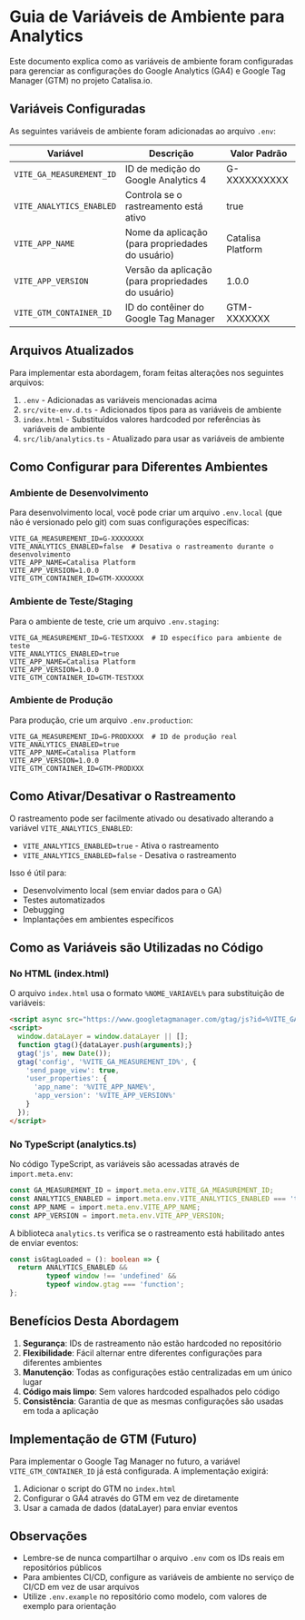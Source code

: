 # Guia de Variáveis de Ambiente para Analytics

Este documento explica como as variáveis de ambiente foram configuradas para gerenciar as configurações do Google Analytics (GA4) e Google Tag Manager (GTM) no projeto Catalisa.io.

## Variáveis Configuradas

As seguintes variáveis de ambiente foram adicionadas ao arquivo `.env`:

| Variável | Descrição | Valor Padrão |
|----------|-----------|--------------|
| `VITE_GA_MEASUREMENT_ID` | ID de medição do Google Analytics 4 | G-XXXXXXXXXX |
| `VITE_ANALYTICS_ENABLED` | Controla se o rastreamento está ativo | true |
| `VITE_APP_NAME` | Nome da aplicação (para propriedades do usuário) | Catalisa Platform |
| `VITE_APP_VERSION` | Versão da aplicação (para propriedades do usuário) | 1.0.0 |
| `VITE_GTM_CONTAINER_ID` | ID do contêiner do Google Tag Manager | GTM-XXXXXXX |

## Arquivos Atualizados

Para implementar esta abordagem, foram feitas alterações nos seguintes arquivos:

1. `.env` - Adicionadas as variáveis mencionadas acima
2. `src/vite-env.d.ts` - Adicionados tipos para as variáveis de ambiente
3. `index.html` - Substituídos valores hardcoded por referências às variáveis de ambiente
4. `src/lib/analytics.ts` - Atualizado para usar as variáveis de ambiente

## Como Configurar para Diferentes Ambientes

### Ambiente de Desenvolvimento

Para desenvolvimento local, você pode criar um arquivo `.env.local` (que não é versionado pelo git) com suas configurações específicas:

```
VITE_GA_MEASUREMENT_ID=G-XXXXXXXX
VITE_ANALYTICS_ENABLED=false  # Desativa o rastreamento durante o desenvolvimento
VITE_APP_NAME=Catalisa Platform
VITE_APP_VERSION=1.0.0
VITE_GTM_CONTAINER_ID=GTM-XXXXXXX
```

### Ambiente de Teste/Staging

Para o ambiente de teste, crie um arquivo `.env.staging`:

```
VITE_GA_MEASUREMENT_ID=G-TESTXXXX  # ID específico para ambiente de teste
VITE_ANALYTICS_ENABLED=true
VITE_APP_NAME=Catalisa Platform
VITE_APP_VERSION=1.0.0
VITE_GTM_CONTAINER_ID=GTM-TESTXXX
```

### Ambiente de Produção

Para produção, crie um arquivo `.env.production`:

```
VITE_GA_MEASUREMENT_ID=G-PRODXXXX  # ID de produção real
VITE_ANALYTICS_ENABLED=true
VITE_APP_NAME=Catalisa Platform
VITE_APP_VERSION=1.0.0
VITE_GTM_CONTAINER_ID=GTM-PRODXXX
```

## Como Ativar/Desativar o Rastreamento

O rastreamento pode ser facilmente ativado ou desativado alterando a variável `VITE_ANALYTICS_ENABLED`:

- `VITE_ANALYTICS_ENABLED=true` - Ativa o rastreamento
- `VITE_ANALYTICS_ENABLED=false` - Desativa o rastreamento

Isso é útil para:
- Desenvolvimento local (sem enviar dados para o GA)
- Testes automatizados
- Debugging
- Implantações em ambientes específicos

## Como as Variáveis são Utilizadas no Código

### No HTML (index.html)

O arquivo `index.html` usa o formato `%NOME_VARIAVEL%` para substituição de variáveis:

```html
<script async src="https://www.googletagmanager.com/gtag/js?id=%VITE_GA_MEASUREMENT_ID%"></script>
<script>
  window.dataLayer = window.dataLayer || [];
  function gtag(){dataLayer.push(arguments);}
  gtag('js', new Date());
  gtag('config', '%VITE_GA_MEASUREMENT_ID%', {
    'send_page_view': true,
    'user_properties': {
      'app_name': '%VITE_APP_NAME%',
      'app_version': '%VITE_APP_VERSION%'
    }
  });
</script>
```

### No TypeScript (analytics.ts)

No código TypeScript, as variáveis são acessadas através de `import.meta.env`:

```typescript
const GA_MEASUREMENT_ID = import.meta.env.VITE_GA_MEASUREMENT_ID;
const ANALYTICS_ENABLED = import.meta.env.VITE_ANALYTICS_ENABLED === 'true';
const APP_NAME = import.meta.env.VITE_APP_NAME;
const APP_VERSION = import.meta.env.VITE_APP_VERSION;
```

A biblioteca `analytics.ts` verifica se o rastreamento está habilitado antes de enviar eventos:

```typescript
const isGtagLoaded = (): boolean => {
  return ANALYTICS_ENABLED && 
         typeof window !== 'undefined' && 
         typeof window.gtag === 'function';
};
```

## Benefícios Desta Abordagem

1. **Segurança**: IDs de rastreamento não estão hardcoded no repositório
2. **Flexibilidade**: Fácil alternar entre diferentes configurações para diferentes ambientes
3. **Manutenção**: Todas as configurações estão centralizadas em um único lugar
4. **Código mais limpo**: Sem valores hardcoded espalhados pelo código
5. **Consistência**: Garantia de que as mesmas configurações são usadas em toda a aplicação

## Implementação de GTM (Futuro)

Para implementar o Google Tag Manager no futuro, a variável `VITE_GTM_CONTAINER_ID` já está configurada. A implementação exigirá:

1. Adicionar o script do GTM no `index.html`
2. Configurar o GA4 através do GTM em vez de diretamente
3. Usar a camada de dados (dataLayer) para enviar eventos

## Observações

- Lembre-se de nunca compartilhar o arquivo `.env` com os IDs reais em repositórios públicos
- Para ambientes CI/CD, configure as variáveis de ambiente no serviço de CI/CD em vez de usar arquivos
- Utilize `.env.example` no repositório como modelo, com valores de exemplo para orientação